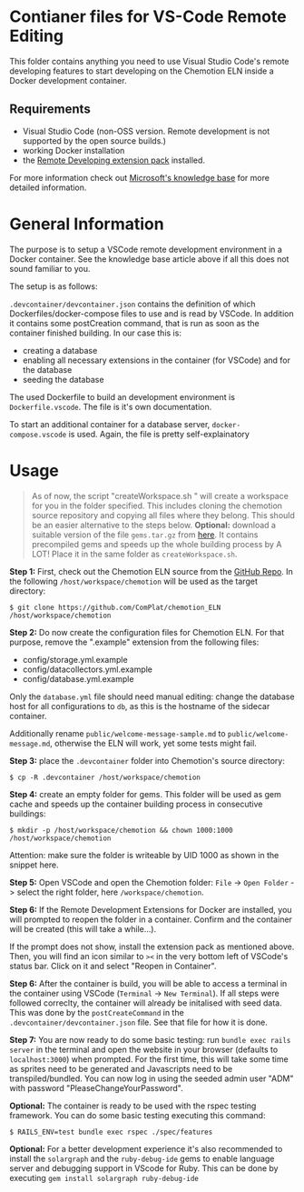 # Contianer files for VS-Code Remote Editing

This folder contains anything you need to use Visual Studio Code's remote developing features to start developing on the Chemotion ELN inside a Docker development container.

## Requirements

-   Visual Studio Code (non-OSS version. Remote development is not supported by the open source builds.)
-   working Docker installation
-   the [Remote Developing extension pack](https://marketplace.visualstudio.com/items?itemName=ms-vscode-remote.vscode-remote-extensionpack) installed.

For more information check out [Microsoft's knowledge base](https://code.visualstudio.com/docs/remote/remote-overview) for more detailed information.

# General Information

The purpose is to setup a VSCode remote development environment in a Docker container. See the knowledge base article above if all this does not sound familiar to you.

The setup is as follows:

`.devcontainer/devcontainer.json` contains the definition of which Dockerfiles/docker-compose files to use and is read by VSCode. In addition it contains some postCreation command, that is run as soon as the container finished building. In our case this is:

-   creating a database
-   enabling all necessary extensions in the container (for VSCode) and for the database
-   seeding the database

The used Dockerfile to build an development environment is `Dockerfile.vscode`. The file is it's own documentation.

To start an additional container for a database server, `docker-compose.vscode` is used. Again, the file is pretty self-explainatory

# Usage

> As of now, the script "createWorkspace.sh <someFolder>" will create a workspace for you in the folder specified.
> This includes cloning the chemotion source repository and copying all files where they belong.
> This should be an easier alternative to the steps below.
> **Optional:** download a suitable version of the file `gems.tar.gz` from [here](https://github.com/ptrxyz/chemotion_gems). It contains precompiled gems and
> speeds up the whole building process by A LOT! Place it in the same folder as `createWorkspace.sh`.

**Step 1:** First, check out the Chemotion ELN source from the [GitHub Repo](https://github.com/ComPlat/chemotion_ELN). In the following `/host/workspace/chemotion` will be used as the target directory:

```
$ git clone https://github.com/ComPlat/chemotion_ELN /host/workspace/chemotion
```

**Step 2:** Do now create the configuration files for Chemotion ELN. For that purpose, remove the ".example" extension from the following files:

-   config/storage.yml.example
-   config/datacollectors.yml.example
-   config/database.yml.example

Only the `database.yml` file should need manual editing: change the database host for all configurations to `db`, as this is the hostname of the sidecar container.

Additionally rename `public/welcome-message-sample.md` to `public/welcome-message.md`, otherwise the ELN will work, yet some tests might fail.

**Step 3:** place the `.devcontainer` folder into Chemotion's source directory:

```
$ cp -R .devcontainer /host/workspace/chemotion
```

**Step 4:** create an empty folder for gems. This folder will be used as gem cache and speeds up the container building process in consecutive buildings:

```
$ mkdir -p /host/workspace/chemotion && chown 1000:1000 /host/workspace/chemotion
```

Attention: make sure the folder is writeable by UID 1000 as shown in the snippet here.

**Step 5:** Open VSCode and open the Chemotion folder: `File` -> `Open Folder` -> select the right folder, here `/workspace/chemotion`.

**Step 6:** If the Remote Development Extensions for Docker are installed, you will prompted to reopen the folder in a container. Confirm and the container will be created (this will take a while...).

If the prompt does not show, install the extension pack as mentioned above. Then, you will find an icon similar to `><` in the very bottom left of VSCode's status bar. Click on it and select "Reopen in Container".

**Step 6:** After the container is build, you will be able to access a terminal in the container using VSCode (`Terminal` -> `New Terminal`). If all steps were followed correclty, the container will already be initalised with seed data. This was done by the `postCreateCommand` in the `.devcontainer/devcontainer.json` file. See that file for how it is done.

**Step 7:** You are now ready to do some basic testing: run `bundle exec rails server` in the terminal and open the website in your browser (defaults to `localhost:3000`) when prompted. For the first time, this will take some time as sprites need to be generated and Javascripts need to be transpiled/bundled. You can now log in using the seeded admin user "ADM" with password "PleaseChangeYourPassword".

**Optional:** The container is ready to be used with the rspec testing framework. You can do some basic testing executing this command:

```
$ RAILS_ENV=test bundle exec rspec ./spec/features
```

**Optional:** For a better development experience it's also recommended to install the `solargraph` and the `ruby-debug-ide` gems to enable language server and debugging support in VScode for Ruby. This can be done by executing `gem install solargraph ruby-debug-ide`
